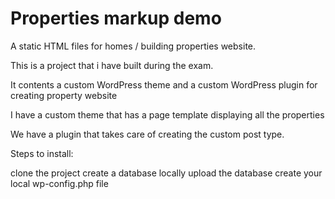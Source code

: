 # Properties markup demo

A static HTML files for homes / building properties website.

This is a project that i have built  during the exam.

It contents a custom WordPress theme and a custom WordPress plugin for creating property website

I have a custom theme that has a page template displaying all the properties

We have a plugin that takes care of creating the custom post type.

Steps to install:

clone the project
create a database locally
upload the database
create your local wp-config.php file



